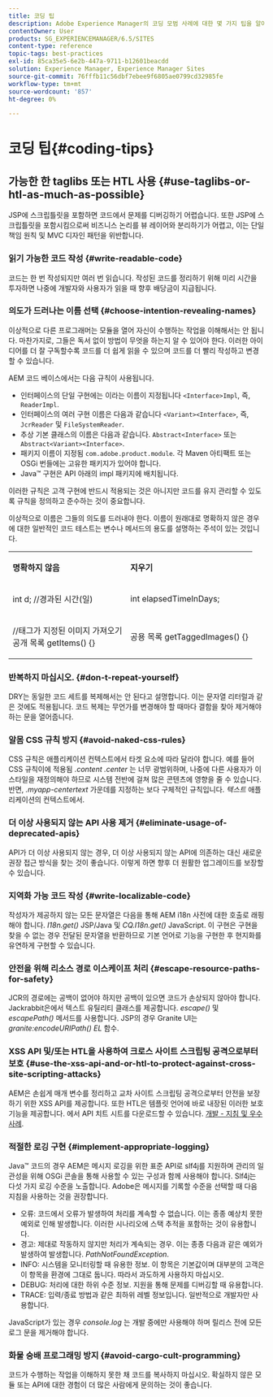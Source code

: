 ```yaml
---
title: 코딩 팁
description: Adobe Experience Manager의 코딩 모범 사례에 대한 몇 가지 팁을 알아봅니다.
contentOwner: User
products: SG_EXPERIENCEMANAGER/6.5/SITES
content-type: reference
topic-tags: best-practices
exl-id: 85ca35e5-6e2b-447a-9711-b12601beacdd
solution: Experience Manager, Experience Manager Sites
source-git-commit: 76fffb11c56dbf7ebee9f6805ae0799cd32985fe
workflow-type: tm+mt
source-wordcount: '857'
ht-degree: 0%

---
```


# 코딩 팁{#coding-tips}

## 가능한 한 taglibs 또는 HTL 사용 {#use-taglibs-or-htl-as-much-as-possible}

JSP에 스크립틀릿을 포함하면 코드에서 문제를 디버깅하기 어렵습니다. 또한 JSP에 스크립틀릿을 포함시킴으로써 비즈니스 논리를 뷰 레이어와 분리하기가 어렵고, 이는 단일 책임 원칙 및 MVC 디자인 패턴을 위반합니다.

### 읽기 가능한 코드 작성 {#write-readable-code}

코드는 한 번 작성되지만 여러 번 읽습니다. 작성된 코드를 정리하기 위해 미리 시간을 투자하면 나중에 개발자와 사용자가 읽을 때 향후 배당금이 지급됩니다.

### 의도가 드러나는 이름 선택 {#choose-intention-revealing-names}

이상적으로 다른 프로그래머는 모듈을 열어 자신이 수행하는 작업을 이해해서는 안 됩니다. 마찬가지로, 그들은 독서 없이 방법이 무엇을 하는지 알 수 있어야 한다. 이러한 아이디어를 더 잘 구독할수록 코드를 더 쉽게 읽을 수 있으며 코드를 더 빨리 작성하고 변경할 수 있습니다.

AEM 코드 베이스에서는 다음 규칙이 사용됩니다.


* 인터페이스의 단일 구현에는 이라는 이름이 지정됩니다 `<Interface>Impl`, 즉, `ReaderImpl`.
* 인터페이스의 여러 구현 이름은 다음과 같습니다 `<Variant><Interface>`, 즉, `JcrReader` 및 `FileSystemReader`.
* 추상 기본 클래스의 이름은 다음과 같습니다. `Abstract<Interface>` 또는 `Abstract<Variant><Interface>`.
* 패키지 이름이 지정됨 `com.adobe.product.module`. 각 Maven 아티팩트 또는 OSGi 번들에는 고유한 패키지가 있어야 합니다.
* Java™ 구현은 API 아래의 impl 패키지에 배치됩니다.


이러한 규칙은 고객 구현에 반드시 적용되는 것은 아니지만 코드를 유지 관리할 수 있도록 규칙을 정의하고 준수하는 것이 중요합니다.

이상적으로 이름은 그들의 의도를 드러내야 한다. 이름이 원래대로 명확하지 않은 경우에 대한 일반적인 코드 테스트는 변수나 메서드의 용도를 설명하는 주석이 있는 것입니다.

<table>
 <tbody>
  <tr>
   <td><p><strong>명확하지 않음</strong></p> </td>
   <td><p><strong>지우기</strong></p> </td>
  </tr>
  <tr>
   <td><p>int d; //경과된 시간(일)</p> </td>
   <td><p>int elapsedTimeInDays;</p> </td>
  </tr>
  <tr>
   <td><p>//태그가 지정된 이미지 가져오기<br /> 공개 목록 getItems() {}</p> </td>
   <td><p>공용 목록 getTaggedImages() {}</p> </td>
  </tr>
 </tbody>
</table>

### 반복하지 마십시오.  {#don-t-repeat-yourself}

DRY는 동일한 코드 세트를 복제해서는 안 된다고 설명합니다. 이는 문자열 리터럴과 같은 것에도 적용됩니다. 코드 복제는 무언가를 변경해야 할 때마다 결함을 찾아 제거해야 하는 문을 열어줍니다.

### 알몸 CSS 규칙 방지 {#avoid-naked-css-rules}

CSS 규칙은 애플리케이션 컨텍스트에서 타겟 요소에 따라 달라야 합니다. 예를 들어 CSS 규칙이에 적용됨 *.content .center* 는 너무 광범위하며, 나중에 다른 사용자가 이 스타일을 재정의해야 하므로 시스템 전반에 걸쳐 많은 콘텐츠에 영향을 줄 수 있습니다. 반면, *.myapp-centertext* 가운데를 지정하는 보다 구체적인 규칙입니다. *텍스트* 애플리케이션의 컨텍스트에서.

### 더 이상 사용되지 않는 API 사용 제거 {#eliminate-usage-of-deprecated-apis}

API가 더 이상 사용되지 않는 경우, 더 이상 사용되지 않는 API에 의존하는 대신 새로운 권장 접근 방식을 찾는 것이 좋습니다. 이렇게 하면 향후 더 원활한 업그레이드를 보장할 수 있습니다.

### 지역화 가능 코드 작성 {#write-localizable-code}

작성자가 제공하지 않는 모든 문자열은 다음을 통해 AEM i18n 사전에 대한 호출로 래핑해야 합니다. *I18n.get()* JSP/Java 및 *CQ.I18n.get()* JavaScript. 이 구현은 구현을 찾을 수 없는 경우 전달된 문자열을 반환하므로 기본 언어로 기능을 구현한 후 현지화를 유연하게 구현할 수 있습니다.

### 안전을 위해 리소스 경로 이스케이프 처리 {#escape-resource-paths-for-safety}

JCR의 경로에는 공백이 없어야 하지만 공백이 있으면 코드가 손상되지 않아야 합니다. Jackrabbit은에서 텍스트 유틸리티 클래스를 제공합니다. *escape()* 및 *escapePath()* 메서드를 사용합니다. JSP의 경우 Granite UI는 *granite:encodeURIPath() EL* 함수.

### XSS API 및/또는 HTL을 사용하여 크로스 사이트 스크립팅 공격으로부터 보호 {#use-the-xss-api-and-or-htl-to-protect-against-cross-site-scripting-attacks}

AEM은 손쉽게 매개 변수를 정리하고 교차 사이트 스크립팅 공격으로부터 안전을 보장하기 위한 XSS API를 제공합니다. 또한 HTL은 템플릿 언어에 바로 내장된 이러한 보호 기능을 제공합니다. 에서 API 치트 시트를 다운로드할 수 있습니다. [개발 - 지침 및 우수 사례](/help/sites-developing/dev-guidelines-bestpractices.md).

### 적절한 로깅 구현 {#implement-appropriate-logging}

Java™ 코드의 경우 AEM은 메시지 로깅을 위한 표준 API로 slf4j를 지원하며 관리의 일관성을 위해 OSGi 콘솔을 통해 사용할 수 있는 구성과 함께 사용해야 합니다. Slf4j는 다섯 가지 로깅 수준을 노출합니다. Adobe은 메시지를 기록할 수준을 선택할 때 다음 지침을 사용하는 것을 권장합니다.

* 오류: 코드에서 오류가 발생하여 처리를 계속할 수 없습니다. 이는 종종 예상치 못한 예외로 인해 발생합니다. 이러한 시나리오에 스택 추적을 포함하는 것이 유용합니다.
* 경고: 제대로 작동하지 않지만 처리가 계속되는 경우. 이는 종종 다음과 같은 예외가 발생하여 발생합니다. *PathNotFoundException*.
* INFO: 시스템을 모니터링할 때 유용한 정보. 이 항목은 기본값이며 대부분의 고객은 이 항목을 환경에 그대로 둡니다. 따라서 과도하게 사용하지 마십시오.
* DEBUG: 처리에 대한 하위 수준 정보. 지원을 통해 문제를 디버깅할 때 유용합니다.
* TRACE: 입력/종료 방법과 같은 최하위 레벨 정보입니다. 일반적으로 개발자만 사용합니다.

JavaScript가 있는 경우 *console.log* 는 개발 중에만 사용해야 하며 릴리스 전에 모든 로그 문을 제거해야 합니다.

### 화물 숭배 프로그래밍 방지 {#avoid-cargo-cult-programming}

코드가 수행하는 작업을 이해하지 못한 채 코드를 복사하지 마십시오. 확실하지 않은 모듈 또는 API에 대한 경험이 더 많은 사람에게 문의하는 것이 좋습니다.
